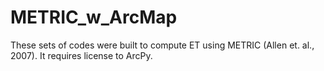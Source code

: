 # METRIC_w_ArcMap
These sets of codes were built to compute ET using METRIC (Allen et. al., 2007). It requires license to ArcPy.
